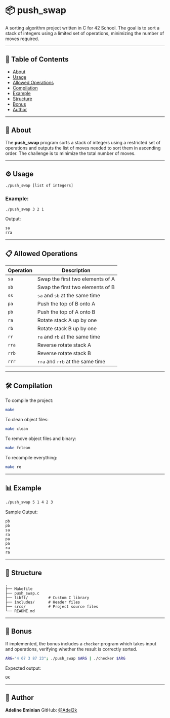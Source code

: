 # 📦 push_swap

A sorting algorithm project written in C for 42 School. The goal is to sort a stack of integers using a limited set of operations, minimizing the number of moves required.

---

## 📖 Table of Contents

- [About](#about)
- [Usage](#usage)
- [Allowed Operations](#allowed-operations)
- [Compilation](#compilation)
- [Example](#example)
- [Structure](#structure)
- [Bonus](#bonus)
- [Author](#author)

---

## 📌 About

The **push_swap** program sorts a stack of integers using a restricted set of operations and outputs the list of moves needed to sort them in ascending order. The challenge is to minimize the total number of moves.

---

## ⚙️ Usage

```bash
./push_swap [list of integers]
````

### Example:

```bash
./push_swap 3 2 1
```

Output:

```
sa
rra
```

---

## 📋 Allowed Operations

| Operation | Description                      |
| --------- | -------------------------------- |
| `sa`      | Swap the first two elements of A |
| `sb`      | Swap the first two elements of B |
| `ss`      | `sa` and `sb` at the same time   |
| `pa`      | Push the top of B onto A         |
| `pb`      | Push the top of A onto B         |
| `ra`      | Rotate stack A up by one         |
| `rb`      | Rotate stack B up by one         |
| `rr`      | `ra` and `rb` at the same time   |
| `rra`     | Reverse rotate stack A           |
| `rrb`     | Reverse rotate stack B           |
| `rrr`     | `rra` and `rrb` at the same time |

---

## 🛠️ Compilation

To compile the project:

```bash
make
```

To clean object files:

```bash
make clean
```

To remove object files and binary:

```bash
make fclean
```

To recompile everything:

```bash
make re
```

---

## 📊 Example

```bash
./push_swap 5 1 4 2 3
```

Sample Output:

```
pb
pb
sa
ra
pa
pa
ra
ra
```

---

## 📂 Structure

```
.
├── Makefile
├── push_swap.c
├── libft/         # Custom C library
├── includes/      # Header files
├── srcs/          # Project source files
└── README.md
```

---

## 🌟 Bonus

If implemented, the bonus includes a `checker` program which takes input and operations, verifying whether the result is correctly sorted.

```bash
ARG="4 67 3 87 23"; ./push_swap $ARG | ./checker $ARG
```

Expected output:

```
OK
```

---

## 👤 Author

**Adeline Eminian**
GitHub: [@Adel2k](https://github.com/Adel2k)
